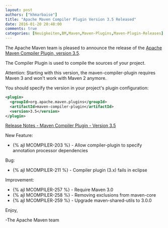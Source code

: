 ```yaml
---
layout: post
authors: ["khmarbaise"]
title: "Apache Maven Compiler Plugin Version 3.5 Released"
date: 2016-01-20 20:48:00
comments: true
categories: [Neuigkeiten,BM,Maven,Maven-Plugins,Maven-Plugin-Releases]
---
```

The Apache Maven team is pleased to announce the release of the 
[Apache Maven Compiler Plugin, version 3.5](https://maven.apache.org/plugins/maven-compiler-plugin/).

The Compiler Plugin is used to compile the sources of your project. 

Attention: Starting with this version, the maven-compiler-plugin requires
Maven 3 and won't work with Maven 2 anymore.


You should specify the version in your project's plugin configuration:

``` xml
<plugin>
  <groupId>org.apache.maven.plugins</groupId>
  <artifactId>maven-compiler-plugin</artifactId>
  <version>3.5</version>
</plugin>
```

<!-- more -->

[Release Notes - Maven Compiler Plugin - Version 3.5](https://issues.apache.org/jira/secure/ReleaseNote.jspa?projectId=12317225&amp;version=12330435)

New Feature:

 * {% ajl MCOMPILER-203 %} -  Allow compiler-plugin to specify annotation processor dependencies

Bug:

 * {% ajl MCOMPILER-211 %} -  Compiler plugin (3.x) fails in eclipse

Improvement:

 * {% ajl MCOMPILER-257 %} -  Require Maven 3.0
 * {% ajl MCOMPILER-258 %} -  Removing exclusions from maven-core
 * {% ajl MCOMPILER-259 %} -  Upgrade maven-shared-utils to 3.0.0

Enjoy,

-The Apache Maven team


